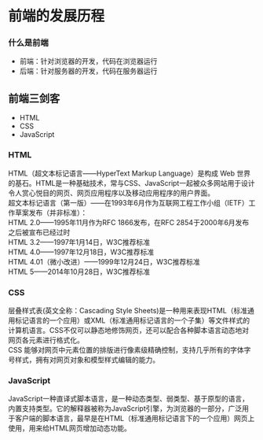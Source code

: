 # 前端的发展历程

### 什么是前端
* 前端：针对浏览器的开发，代码在浏览器运行
* 后端：针对服务器的开发，代码在服务器运行

## 前端三剑客
* HTML
* CSS
* JavaScript

### HTML
HTML（超文本标记语言——HyperText Markup Language）是构成 Web 世界的基石。HTML是一种基础技术，常与CSS、JavaScript一起被众多网站用于设计令人赏心悦目的网页、网页应用程序以及移动应用程序的用户界面。<br>
超文本标记语言（第一版）——在1993年6月作为互联网工程工作小组（IETF）工作草案发布（并非标准）：<br>
HTML 2.0——1995年11月作为RFC 1866发布，在RFC 2854于2000年6月发布之后被宣布已经过时<br>
HTML 3.2——1997年1月14日，W3C推荐标准<br>
HTML 4.0——1997年12月18日，W3C推荐标准<br>
HTML 4.01（微小改进）——1999年12月24日，W3C推荐标准<br>
HTML 5——2014年10月28日，W3C推荐标准<br>

### CSS
层叠样式表(英文全称：Cascading Style Sheets)是一种用来表现HTML（标准通用标记语言的一个应用）或XML（标准通用标记语言的一个子集）等文件样式的计算机语言。CSS不仅可以静态地修饰网页，还可以配合各种脚本语言动态地对网页各元素进行格式化。<br>
CSS 能够对网页中元素位置的排版进行像素级精确控制，支持几乎所有的字体字号样式，拥有对网页对象和模型样式编辑的能力。

### JavaScript
JavaScript一种直译式脚本语言，是一种动态类型、弱类型、基于原型的语言，内置支持类型。它的解释器被称为JavaScript引擎，为浏览器的一部分，广泛用于客户端的脚本语言，最早是在HTML（标准通用标记语言下的一个应用）网页上使用，用来给HTML网页增加动态功能。
